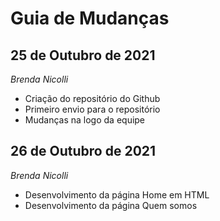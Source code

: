 # Guia de Mudanças

## 25 de Outubro de 2021

_Brenda Nicolli_

- Criação do repositório do Github
- Primeiro  envio para o repositório
- Mudanças na logo da equipe

## 26 de Outubro de 2021

_Brenda Nicolli_

- Desenvolvimento da página Home em HTML
- Desenvolvimento da página Quem somos